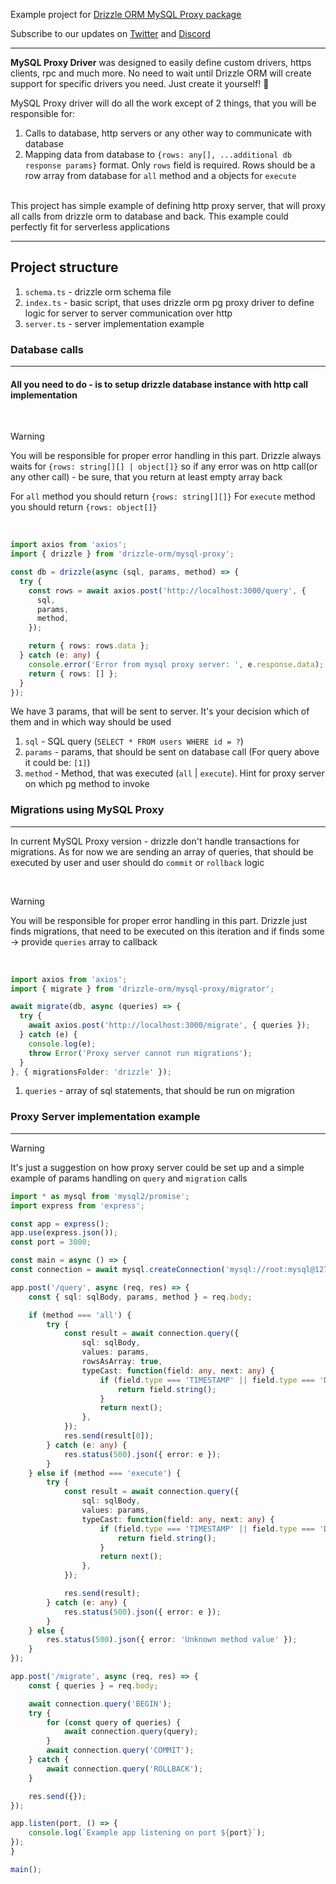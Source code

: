 Example project for [Drizzle ORM MySQL Proxy package](https://github.com/drizzle-team/drizzle-orm/tree/main/drizzle-orm/src/mysql-proxy)

Subscribe to our updates on [Twitter](https://twitter.com/DrizzleOrm) and [Discord](https://discord.gg/MdXYZk5QtH)

---

**MySQL Proxy Driver** was designed to easily define custom drivers, https clients, rpc and much more. No need to wait until Drizzle ORM will create support for specific drivers you need. Just create it yourself! 🚀

MySQL Proxy driver will do all the work except of 2 things, that you will be responsible for:

1. Calls to database, http servers or any other way to communicate with database
2. Mapping data from database to `{rows: any[], ...additional db response params}` format. Only `rows` field is required. Rows should be a row array from database for `all` method and a objects for `execute`

</br>
This project has simple example of defining http proxy server, that will proxy all calls from drizzle orm to database and back. This example could perfectly fit for serverless applications

---

## Project structure

1. `schema.ts` - drizzle orm schema file
2. `index.ts` - basic script, that uses drizzle orm pg proxy driver to define logic for server to server communication over http
3. `server.ts` - server implementation example

### Database calls

---

#### All you need to do - is to setup drizzle database instance with http call implementation

</br>

> [!WARNING]
> You will be responsible for proper error handling in this part. Drizzle always waits for `{rows: string[][] | object[]}` so if any error was on http call(or any other call) - be sure, that you return at least empty array back
>
> For `all` method you should return `{rows: string[][]}`
> For `execute` method you should return `{rows: object[]}`

</br>

```typescript
import axios from 'axios';
import { drizzle } from 'drizzle-orm/mysql-proxy';

const db = drizzle(async (sql, params, method) => {
  try {
    const rows = await axios.post('http://localhost:3000/query', {
      sql,
      params,
      method,
    });

    return { rows: rows.data };
  } catch (e: any) {
    console.error('Error from mysql proxy server: ', e.response.data);
    return { rows: [] };
  }
});
```

We have 3 params, that will be sent to server. It's your decision which of them and in which way should be used

1. `sql` - SQL query (`SELECT * FROM users WHERE id = ?`)
2. `params` - params, that should be sent on database call (For query above it could be: `[1]`)
3. `method` - Method, that was executed (`all` | `execute`). Hint for proxy server on which pg method to invoke

### Migrations using MySQL Proxy

---

In current MySQL Proxy version - drizzle don't handle transactions for migrations. As for now we are sending an array of queries, that should be executed by user and user should do `commit` or `rollback` logic

</br>

> [!WARNING]
> You will be responsible for proper error handling in this part. Drizzle just finds migrations, that need to be executed on this iteration and if finds some -> provide `queries` array to callback

</br>

```typescript
import axios from 'axios';
import { migrate } from 'drizzle-orm/mysql-proxy/migrator';

await migrate(db, async (queries) => {
  try {
    await axios.post('http://localhost:3000/migrate', { queries });
  } catch (e) {
    console.log(e);
    throw Error('Proxy server cannot run migrations');
  }
}, { migrationsFolder: 'drizzle' });
```

1. `queries` - array of sql statements, that should be run on migration

### Proxy Server implementation example

---

> [!WARNING]
> It's just a suggestion on how proxy server could be set up and a simple example of params handling on `query` and `migration` calls

```typescript
import * as mysql from 'mysql2/promise';
import express from 'express';

const app = express();
app.use(express.json());
const port = 3000;

const main = async () => {
const connection = await mysql.createConnection('mysql://root:mysql@127.0.0.1:5432/drizzle');

app.post('/query', async (req, res) => {
	const { sql: sqlBody, params, method } = req.body;

	if (method === 'all') {
		try {
            const result = await connection.query({
                sql: sqlBody,
                values: params,
                rowsAsArray: true,
                typeCast: function(field: any, next: any) {
                    if (field.type === 'TIMESTAMP' || field.type === 'DATETIME' || field.type === 'DATE') {
                        return field.string();
                    }
                    return next();
                },
            });
			res.send(result[0]);
		} catch (e: any) {
			res.status(500).json({ error: e });
		}
	} else if (method === 'execute') {
		try {
            const result = await connection.query({
                sql: sqlBody,
                values: params,
                typeCast: function(field: any, next: any) {
                    if (field.type === 'TIMESTAMP' || field.type === 'DATETIME' || field.type === 'DATE') {
                        return field.string();
                    }
                    return next();
                },
            });

			res.send(result);
		} catch (e: any) {
			res.status(500).json({ error: e });
		}
	} else {
		res.status(500).json({ error: 'Unknown method value' });
	}
});

app.post('/migrate', async (req, res) => {
	const { queries } = req.body;

    await connection.query('BEGIN');
    try {
        for (const query of queries) {
            await connection.query(query);
        }
        await connection.query('COMMIT');
    } catch {
        await connection.query('ROLLBACK');
    }

	res.send({});
});

app.listen(port, () => {
	console.log(`Example app listening on port ${port}`);
});
}

main();
```
